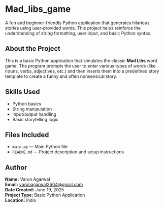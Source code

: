 # Mad_libs_game

A fun and beginner-friendly Python application that generates hilarious stories using user-provided words. This project helps reinforce the understanding of string formatting, user input, and basic Python syntax.

## About the Project

This is a basic Python application that simulates the classic **Mad Libs** word game. The program prompts the user to enter various types of words (like nouns, verbs, adjectives, etc.) and then inserts them into a predefined story template to create a funny and often nonsensical story.

##  Skills Used
- Python basics
- String manipulation
- Input/output handling
- Basic storytelling logic

##  Files Included
- `main.py` — Main Python file
- `README.md` — Project description and setup instructions

##  Author

**Name:** Varun Agarwal  
**Email:** varunagarwal2604@gmail.com  
**Date Created:** June 19, 2025  
**Project Type:** Basic Python Application  
**Location:** India  


